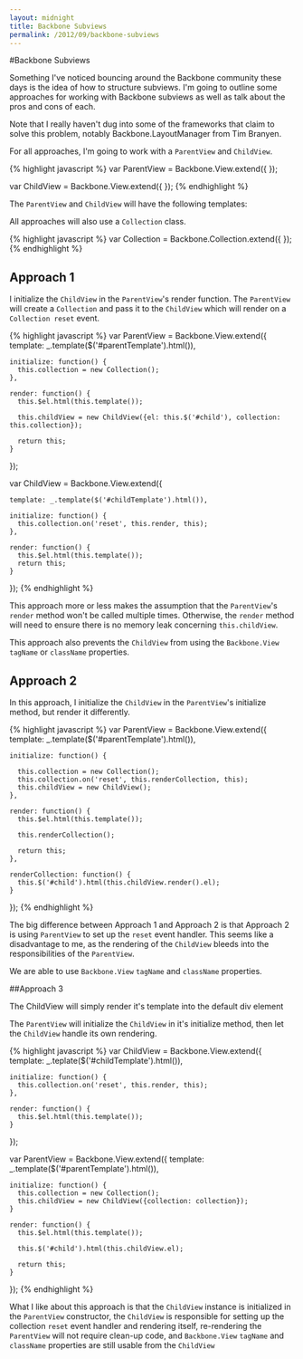 ```yaml
---
layout: midnight
title: Backbone Subviews
permalink: /2012/09/backbone-subviews
---
```


#Backbone Subviews

Something I've noticed bouncing around the Backbone community these days is the idea of how to structure subviews. I'm going to outline some approaches for working with Backbone subviews as well as talk about the pros and cons of each.

Note that I really haven't dug into some of the frameworks that claim to solve this problem, notably Backbone.LayoutManager from Tim Branyen.

For all approaches, I'm going to work with a `ParentView` and `ChildView`.

{% highlight javascript %}
  var ParentView = Backbone.View.extend({
  });

  var ChildView = Backbone.View.extend({
  });
{% endhighlight %}

The `ParentView` and `ChildView` will have the following templates:


  <script type="text/template" id="parentTemplate">
    <p>This is a parent</p>
    <div id="child"></div>
  </script>

  <script type="text/template" id="childTemplate">
    <p>This is a child</p>
  </script>

All approaches will also use a `Collection` class.

{% highlight javascript %}
  var Collection = Backbone.Collection.extend({
  });
{% endhighlight %}

## Approach 1

I initialize the `ChildView` in the `ParentView`'s render function. The `ParentView` will create a `Collection` and pass it to the `ChildView` which will render on a `Collection reset` event.

{% highlight javascript %}
  var ParentView = Backbone.View.extend({
    template: _.template($('#parentTemplate').html()),

    initialize: function() {
      this.collection = new Collection();
    },

    render: function() {
      this.$el.html(this.template());

      this.childView = new ChildView({el: this.$('#child'), collection: this.collection});

      return this;
    }
  });

  var ChildView = Backbone.View.extend({

    template: _.template($('#childTemplate').html()),

    initialize: function() {
      this.collection.on('reset', this.render, this);
    },

    render: function() {
      this.$el.html(this.template());
      return this;
    }
  });
{% endhighlight %}

This approach more or less makes the assumption that the `ParentView`'s `render` method won't be called multiple times. Otherwise, the `render` method will need to ensure there is no memory leak concerning `this.childView`.

This approach also prevents the `ChildView` from using the `Backbone.View` `tagName` or `className` properties.

## Approach 2

In this approach, I initialize the `ChildView` in the `ParentView`'s initialize method, but render it differently.

{% highlight javascript %}
  var ParentView = Backbone.View.extend({
    template: _.template($('#parentTemplate').html()),

    initialize: function() {

      this.collection = new Collection();
      this.collection.on('reset', this.renderCollection, this);
      this.childView = new ChildView();
    },

    render: function() {
      this.$el.html(this.template());

      this.renderCollection();

      return this;
    },

    renderCollection: function() {
      this.$('#child').html(this.childView.render().el);
    }
  });
{% endhighlight %}

The big difference between Approach 1 and Approach 2 is that Approach 2 is using `ParentView` to set up the `reset` event handler. This seems like a disadvantage to me, as the rendering of the `ChildView` bleeds into the responsibilities of the `ParentView`.

We are able to use `Backbone.View` `tagName` and `className` properties.

##Approach 3

The ChildView will simply render it's template into the default div element

The `ParentView` will initialize the `ChildView` in it's initialize method, then let the `ChildView` handle its own rendering.

{% highlight javascript %}
  var ChildView = Backbone.View.extend({
    template: _.teplate($('#childTemplate').html()),

    initialize: function() {
      this.collection.on('reset', this.render, this);
    },

    render: function() {
      this.$el.html(this.template());
    }
  });

  var ParentView = Backbone.View.extend({
    template: _.template($('#parentTemplate').html()),

    initialize: function() {
      this.collection = new Collection();
      this.childView = new ChildView({collection: collection});
    }

    render: function() {
      this.$el.html(this.template());

      this.$('#child').html(this.childView.el);

      return this;
    }
  });
{% endhighlight %}

What I like about this approach is that the `ChildView` instance is initialized in the `ParentView` constructor, the `ChildView` is responsible for setting up the collection `reset` event handler and rendering itself, re-rendering the `ParentView` will not require clean-up code, and `Backbone.View` `tagName` and `className` properties are still usable from the `ChildView`